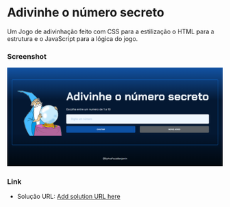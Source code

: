 # Adivinhe o número secreto

Um Jogo de adivinhação feito com CSS para a estilização o HTML para a estrutura e o JavaScript para a lógica do jogo.

### Screenshot

![](./images/screenshot.jpg)

### Link

- Solução URL: [Add solution URL here](https://anapaulabenjamin.github.io/javascriptGame/)
